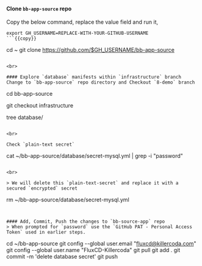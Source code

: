 #### Clone `bb-app-source` repo
Copy the below command, replace the value field and run it,

```
export GH_USERNAME=REPLACE-WITH-YOUR-GITHUB-USERNAME
```{{copy}}

```
cd ~
git clone https://github.com/$GH_USERNAME/bb-app-source
```{{exec}}

<br>

#### Explore `database` manifests within `infrastructure` branch 
Change to `bb-app-source` repo directory and Checkout `8-demo` branch

```
cd bb-app-source

git checkout infrastructure

tree database/
```{{exec}}

<br>

Check `plain-text secret`

```
cat ~/bb-app-source/database/secret-mysql.yml | grep -i "password"
```{{exec}}

<br>

> We will delete this `plain-text-secret` and replace it with a secured `encrypted` secret

```
rm ~/bb-app-source/database/secret-mysql.yml
```{{exec}}


#### Add, Commit, Push the changes to `bb-source-app` repo
> When prompted for `password` use the `GitHub PAT - Personal Access Token` used in earlier steps.

```
cd ~/bb-app-source
git config --global user.email "fluxcd@killercoda.com"
git config --global user.name "FluxCD-Killercoda"
git pull
git add .
git commit -m 'delete database secret'
git push
```{{exec}}